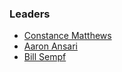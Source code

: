 ### Leaders

* [Constance Matthews](mailto:)
* [Aaron Ansari](mailto:)
* [Bill Sempf](mailto:bill.sempf@owasp.org)
